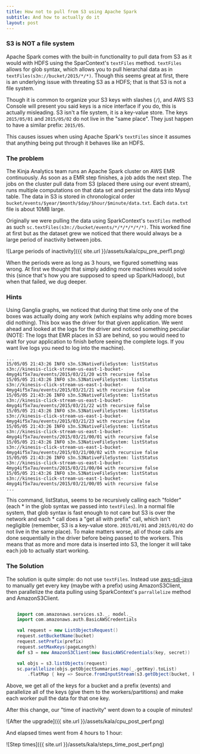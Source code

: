 ```yaml
---
title: How not to pull from S3 using Apache Spark
subtitle: And how to actually do it
layout: post
---
```


### S3 is NOT a file system

Apache Spark comes with the built-in functionality to pull data from S3 as it would with HDFS using the SparContext's `textFiles` method. `textFiles` allows for
glob syntax, which allows you to pull hierarchal data as in `textFiles(s3n://bucket/2015/*/*)`.
Though this seems great at first, there is an underlying issue with threating S3 as a HDFS; that is that S3 is not a file system.

Though it is common to organize your S3 keys with slashes (`/`), and AWS S3 Console will present you said keys is a nice interface if you do, this is actually
misleading. S3 isn't a file system, it is a key-value store. The keys `2015/05/01` and `2015/05/02` do not live in the "same place". They just happen to have
a similar prefix: `2015/05`.

This causes issues when using Apache Spark's `textFiles` since it assumes that anything being put through it behaves like an HDFS.


### The problem

The Kinja Analytics team runs an Apache Spark cluster on AWS EMR continuously. As soon as a EMR step finishes, a job adds the next step. The jobs on the cluster
pull data from S3 (placed there using our event stream), runs multiple computations on that data set and persist the data into Mysql table. The data in S3 is stored
in chronological order `bucket/events/$year/$month/$day/$hour/$minute/data.txt`. Each `data.txt` file is about 10MB large.

Originally we were pulling the data using SparkContext's `textFiles` method as such `sc.textFiles(s3n://bucket/events/*/*/*/*/*/*)`. This worked fine at first but
as the dataset grew we noticed that there would always be a large period of inactivity between jobs.

![Large periods of inactivity]({{ site.url }}/assets/kala/cpu_pre_perf1.png)

When the periods were as long as 3 hours, we figured something was wrong. At first we thought that simply adding more machines would solve this
(since that's how you are supposed to speed up Spark/Hadoop), but when that failed, we dug deeper.

### Hints

Using Ganglia graphs, we noticed that during that time only one of the boxes was actually doing any work (which explains why adding more boxes did nothing). This
box was the driver for that given application. We went ahead and looked at the logs for the driver and noticed something peculiar
(NOTE: The logs that EMR places in S3 are behind, so you would need to wait for your application to finish before seeing the complete logs. If you want live logs you need to log into the machine).

```
...
15/05/05 21:43:26 INFO s3n.S3NativeFileSystem: listStatus s3n://kinesis-click-stream-us-east-1-bucket-4myg4if5x7au/events/2015/03/21/20 with recursive false
15/05/05 21:43:26 INFO s3n.S3NativeFileSystem: listStatus s3n://kinesis-click-stream-us-east-1-bucket-4myg4if5x7au/events/2015/03/21/21 with recursive false
15/05/05 21:43:26 INFO s3n.S3NativeFileSystem: listStatus s3n://kinesis-click-stream-us-east-1-bucket-4myg4if5x7au/events/2015/03/21/22 with recursive false
15/05/05 21:43:26 INFO s3n.S3NativeFileSystem: listStatus s3n://kinesis-click-stream-us-east-1-bucket-4myg4if5x7au/events/2015/03/21/23 with recursive false
15/05/05 21:43:26 INFO s3n.S3NativeFileSystem: listStatus s3n://kinesis-click-stream-us-east-1-bucket-4myg4if5x7au/events/2015/03/21/00/01 with recursive false
15/05/05 21:43:26 INFO s3n.S3NativeFileSystem: listStatus s3n://kinesis-click-stream-us-east-1-bucket-4myg4if5x7au/events/2015/03/21/00/02 with recursive false
15/05/05 21:43:26 INFO s3n.S3NativeFileSystem: listStatus s3n://kinesis-click-stream-us-east-1-bucket-4myg4if5x7au/events/2015/03/21/00/04 with recursive false
15/05/05 21:43:26 INFO s3n.S3NativeFileSystem: listStatus s3n://kinesis-click-stream-us-east-1-bucket-4myg4if5x7au/events/2015/03/21/00/05 with recursive false
...

```

This command, listStatus, seems to be recursively calling each "folder" (each * in the glob syntax we passed into `textFiles`). In a normal file system, that glob syntax is fast enough to not care
but S3 is over the network and each * call does a "get all with prefix" call, which isn't negligible (remember, S3 is a key-value store. `2015/01/01` and `2015/01/02` do not live in the same place).
To make matters worse, all of those calls are done sequentially in the driver before being passed to the workers. This means that as more and more data is inserted into S3, the longer
it will take each job to actually start working.

### The Solution

The solution is quite simple: do not use `textFiles`. Instead use [aws-sdj-java](https://github.com/aws/aws-sdk-java/blob/master/aws-java-sdk-s3/src/main/java/com/amazonaws/services/s3/AmazonS3Client.java) to manually get every key (maybe with a prefix) using AmazonS3Client, then parallelize the data pulling using SparkContext's `parrallelize` method and AmazonS3Client. 

```scala

    import com.amazonaws.services.s3._, model._
    import com.amazonaws.auth.BasicAWSCredentials

    val request = new ListObjectsRequest()
    request.setBucketName(bucket)
    request.setPrefix(prefix)
    request.setMaxKeys(pageLength)
    def s3 = new AmazonS3Client(new BasicAWSCredentials(key, secret))

    val objs = s3.listObjects(request)
    sc.parallelize(objs.getObjectSummaries.map(_.getKey).toList)
        .flatMap { key => Source.fromInputStream(s3.getObject(bucket, key).getObjectContent: InputStream).getLines }

```

Above, we get all of the keys for a bucket and a prefix (events) and parallelize all of the keys (give them to the workers/partitions) and make each worker pull the data for that one key.

After this change, our "time of inactivity" went down to a couple of minutes!

![After the upgrade]({{ site.url }}/assets/kala/cpu_post_perf.png)

And elapsed times went from 4 hours to 1 hour:

![Step times]({{ site.url }}/assets/kala/steps_time_post_perf.png)
